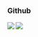 ### Github

<a href="https://github.com/suhwan22">
  <img align="left" src="https://github-readme-stats.vercel.app/api?username=suhwan22&show_icons=true&hide=stars&theme=catppuccin_latte" />
</a>
<a href="https://github.com/suhwan22">
  <img align="left" src="https://github-readme-stats.vercel.app/api/top-langs/?username=suhwan22&layout=compact" />
</a>

<!-- resource: (https://github.com/anuraghazra/github-readme-stats/blob/master/docs/readme_kr.md) -->
